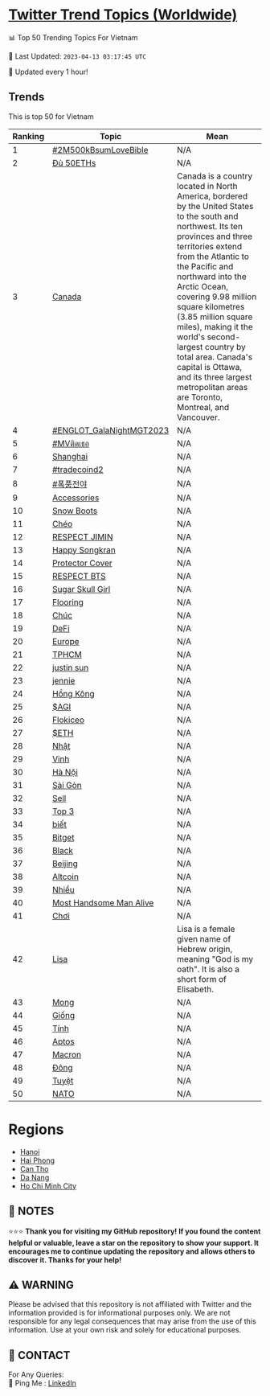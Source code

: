 [Twitter Trend Topics (Worldwide)](https://github.com/ErcinDedeoglu/Twitter-Trend-Topics)
==========


📊 Top 50 Trending Topics For Vietnam

📆 Last Updated: `2023-04-13 03:17:45 UTC`

🔧 Updated every 1 hour!


## Trends

This is top 50 for Vietnam

| Ranking | Topic | Mean |
| ------- | ------------ | ------------ |
| 1 | [#2M500kBsumLoveBible](http://twitter.com/search?q=%232M500kBsumLoveBible) | N/A |
| 2 | [Đủ 50ETHs](http://twitter.com/search?q=%c4%90%e1%bb%a7+50ETHs) | N/A |
| 3 | [Canada](http://twitter.com/search?q=Canada) | Canada is a country located in North America, bordered by the United States to the south and northwest. Its ten provinces and three territories extend from the Atlantic to the Pacific and northward into the Arctic Ocean, covering 9.98 million square kilometres (3.85 million square miles), making it the world's second-largest country by total area. Canada's capital is Ottawa, and its three largest metropolitan areas are Toronto, Montreal, and Vancouver. |
| 4 | [#ENGLOT_GalaNightMGT2023](http://twitter.com/search?q=%23ENGLOT_GalaNightMGT2023) | N/A |
| 5 | [#MVติดเธอ](http://twitter.com/search?q=%23MV%e0%b8%95%e0%b8%b4%e0%b8%94%e0%b9%80%e0%b8%98%e0%b8%ad) | N/A |
| 6 | [Shanghai](http://twitter.com/search?q=Shanghai) | N/A |
| 7 | [#tradecoind2](http://twitter.com/search?q=%23tradecoind2) | N/A |
| 8 | [#폭풍전야](http://twitter.com/search?q=%23%ed%8f%ad%ed%92%8d%ec%a0%84%ec%95%bc) | N/A |
| 9 | [Accessories](http://twitter.com/search?q=Accessories) | N/A |
| 10 | [Snow Boots](http://twitter.com/search?q=Snow+Boots) | N/A |
| 11 | [Chéo](http://twitter.com/search?q=Ch%c3%a9o) | N/A |
| 12 | [RESPECT JIMIN](http://twitter.com/search?q=RESPECT+JIMIN) | N/A |
| 13 | [Happy Songkran](http://twitter.com/search?q=Happy+Songkran) | N/A |
| 14 | [Protector Cover](http://twitter.com/search?q=Protector+Cover) | N/A |
| 15 | [RESPECT BTS](http://twitter.com/search?q=RESPECT+BTS) | N/A |
| 16 | [Sugar Skull Girl](http://twitter.com/search?q=Sugar+Skull+Girl) | N/A |
| 17 | [Flooring](http://twitter.com/search?q=Flooring) | N/A |
| 18 | [Chúc](http://twitter.com/search?q=Ch%c3%bac) | N/A |
| 19 | [DeFi](http://twitter.com/search?q=DeFi) | N/A |
| 20 | [Europe](http://twitter.com/search?q=Europe) | N/A |
| 21 | [TPHCM](http://twitter.com/search?q=TPHCM) | N/A |
| 22 | [justin sun](http://twitter.com/search?q=justin+sun) | N/A |
| 23 | [jennie](http://twitter.com/search?q=jennie) | N/A |
| 24 | [Hồng Kông](http://twitter.com/search?q=H%e1%bb%93ng+K%c3%b4ng) | N/A |
| 25 | [$AGI](http://twitter.com/search?q=%24AGI) | N/A |
| 26 | [Flokiceo](http://twitter.com/search?q=Flokiceo) | N/A |
| 27 | [$ETH](http://twitter.com/search?q=%24ETH) | N/A |
| 28 | [Nhật](http://twitter.com/search?q=Nh%e1%ba%adt) | N/A |
| 29 | [Vinh](http://twitter.com/search?q=Vinh) | N/A |
| 30 | [Hà Nội](http://twitter.com/search?q=H%c3%a0+N%e1%bb%99i) | N/A |
| 31 | [Sài Gòn](http://twitter.com/search?q=S%c3%a0i+G%c3%b2n) | N/A |
| 32 | [Sell](http://twitter.com/search?q=Sell) | N/A |
| 33 | [Top 3](http://twitter.com/search?q=Top+3) | N/A |
| 34 | [biết](http://twitter.com/search?q=bi%e1%ba%bft) | N/A |
| 35 | [Bitget](http://twitter.com/search?q=Bitget) | N/A |
| 36 | [Black](http://twitter.com/search?q=Black) | N/A |
| 37 | [Beijing](http://twitter.com/search?q=Beijing) | N/A |
| 38 | [Altcoin](http://twitter.com/search?q=Altcoin) | N/A |
| 39 | [Nhiều](http://twitter.com/search?q=Nhi%e1%bb%81u) | N/A |
| 40 | [Most Handsome Man Alive](http://twitter.com/search?q=Most+Handsome+Man+Alive) | N/A |
| 41 | [Chơi](http://twitter.com/search?q=Ch%c6%a1i) | N/A |
| 42 | [Lisa](http://twitter.com/search?q=Lisa) | Lisa is a female given name of Hebrew origin, meaning "God is my oath". It is also a short form of Elisabeth. |
| 43 | [Mong](http://twitter.com/search?q=Mong) | N/A |
| 44 | [Giống](http://twitter.com/search?q=Gi%e1%bb%91ng) | N/A |
| 45 | [Tính](http://twitter.com/search?q=T%c3%adnh) | N/A |
| 46 | [Aptos](http://twitter.com/search?q=Aptos) | N/A |
| 47 | [Macron](http://twitter.com/search?q=Macron) | N/A |
| 48 | [Đông](http://twitter.com/search?q=%c4%90%c3%b4ng) | N/A |
| 49 | [Tuyệt](http://twitter.com/search?q=Tuy%e1%bb%87t) | N/A |
| 50 | [NATO](http://twitter.com/search?q=NATO) | N/A |



# Regions

* [Hanoi](</Vietnam/Hanoi.md>)
* [Hai Phong](</Vietnam/Hai Phong.md>)
* [Can Tho](</Vietnam/Can Tho.md>)
* [Da Nang](</Vietnam/Da Nang.md>)
* [Ho Chi Minh City](</Vietnam/Ho Chi Minh City.md>)



## 📝 NOTES

⭐⭐⭐ **Thank you for visiting my GitHub repository! If you found the content helpful or valuable, leave a star on the repository to show your support. It encourages me to continue updating the repository and allows others to discover it. Thanks for your help!**


## ⚠️ WARNING

Please be advised that this repository is not affiliated with Twitter and the information provided is for informational purposes only. We are not responsible for any legal consequences that may arise from the use of this information. Use at your own risk and solely for educational purposes.


## 📨 CONTACT

 For Any Queries:  
            🏓 Ping Me : [LinkedIn](https://www.linkedin.com/in/ercindedeoglu/)

